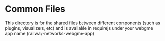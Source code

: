# Common Files
This directory is for the shared files between different components (such as plugins, visualizers, etc) and is available in requirejs under your webgme app name (railway-networks-webgme-app)
